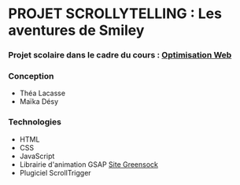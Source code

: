 # PROJET SCROLLYTELLING : Les aventures de Smiley
### Projet scolaire dans le cadre du cours : [Optimisation Web](https://tim-montmorency.com/timdoc/582-424MO/projet-scrollytelling/)
### Conception 
* Théa Lacasse
* Maïka Désy
### Technologies
* HTML
* CSS
* JavaScript
* Librairie d'animation GSAP [Site Greensock](https://greensock.com/docs/v3/Installation#download)
* Plugiciel ScrollTrigger
